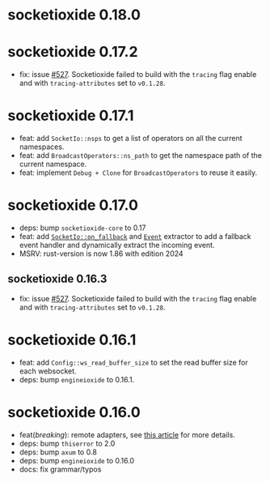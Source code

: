 # socketioxide 0.18.0

# socketioxide 0.17.2
* fix: issue [#527](https://github.com/Totodore/socketioxide/issues/527). Socketioxide failed to build with the `tracing` flag enable and with `tracing-attributes` set to `v0.1.28`.

# socketioxide 0.17.1
* feat: add `SocketIo::nsps` to get a list of operators on all the current namespaces.
* feat: add `BroadcastOperators::ns_path` to get the namespace path of the current namespace.
* feat: implement `Debug + Clone` for `BroadcastOperators` to reuse it easily.

# socketioxide 0.17.0
* deps: bump `socketioxide-core` to 0.17
* feat: add [`SocketIo::on_fallback`](https://docs.rs/socketioxide/latest/socketioxide/struct.SocketIo.html#method.on_fallback)
and [`Event`](https://docs.rs/socketioxide/latest/socketioxide/extract/struct.Event.html) extractor to add a fallback event handler and
dynamically extract the incoming event.
* MSRV: rust-version is now 1.86 with edition 2024

## socketioxide 0.16.3
* fix: issue [#527](https://github.com/Totodore/socketioxide/issues/527). Socketioxide failed to build with the `tracing` flag enable and with `tracing-attributes` set to `v0.1.28`.

# socketioxide 0.16.1
* feat: add `Config::ws_read_buffer_size` to set the read buffer size for each websocket.
* deps: bump `engineioxide` to 0.16.1.

# socketioxide 0.16.0
* feat(*breaking*): remote adapters, see [this article](https://github.com/Totodore/socketioxide/discussions/440) for more details.
* deps: bump `thiserror` to 2.0
* deps: bump `axum` to 0.8
* deps: bump `engineioxide` to 0.16.0
* docs: fix grammar/typos
